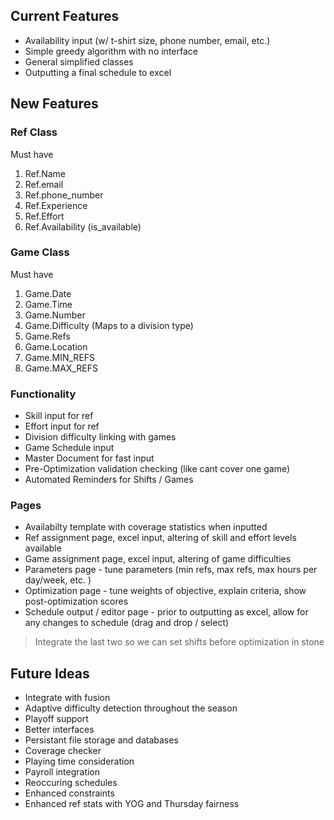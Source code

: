 
## Current Features
- Availability input (w/ t-shirt size, phone number, email, etc.)
- Simple greedy algorithm with no interface
- General simplified classes
- Outputting a final schedule to excel
  
## New Features

### Ref Class
Must have
1. Ref.Name
2. Ref.email
3. Ref.phone_number
4. Ref.Experience
5. Ref.Effort
6. Ref.Availability (is_available)

### Game Class
Must have
1. Game.Date
2. Game.Time
3. Game.Number
4. Game.Difficulty (Maps to a division type)
5. Game.Refs
6. Game.Location
7. Game.MIN_REFS
8. Game.MAX_REFS

### Functionality
- Skill input for ref
- Effort input for ref
- Division difficulty linking with games
- Game Schedule input
- Master Document for fast input
- Pre-Optimization validation checking (like cant cover one game)
- Automated Reminders for Shifts / Games

### Pages
- Availabilty template with coverage statistics when inputted
- Ref assignment page, excel input, altering of skill and effort levels available
- Game assignment page, excel input, altering of game difficulties 
- Parameters page - tune parameters (min refs, max refs, max hours per day/week, etc. )
- Optimization page - tune weights of objective, explain criteria, show post-optimization scores
- Schedule output / editor page - prior to outputting as excel, allow for any changes to schedule (drag and drop / select)
> Integrate the last two so we can set shifts before optimization in stone

## Future Ideas 
- Integrate with fusion
- Adaptive difficulty detection throughout the season
- Playoff support
- Better interfaces
- Persistant file storage and databases
- Coverage checker
- Playing time consideration
- Payroll integration
- Reoccuring schedules
- Enhanced constraints
- Enhanced ref stats with YOG and Thursday fairness